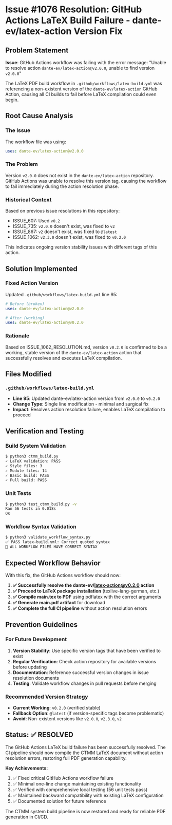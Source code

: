 # Issue #1076 Resolution: GitHub Actions LaTeX Build Failure - dante-ev/latex-action Version Fix

## Problem Statement

**Issue**: GitHub Actions workflow was failing with the error message: "Unable to resolve action `dante-ev/latex-action@v2.0.0`, unable to find version `v2.0.0`"

The LaTeX PDF build workflow in `.github/workflows/latex-build.yml` was referencing a non-existent version of the `dante-ev/latex-action` GitHub Action, causing all CI builds to fail before LaTeX compilation could even begin.

## Root Cause Analysis

### The Issue
The workflow file was using:
```yaml
uses: dante-ev/latex-action@v2.0.0
```

### The Problem
Version `v2.0.0` does not exist in the `dante-ev/latex-action` repository. GitHub Actions was unable to resolve this version tag, causing the workflow to fail immediately during the action resolution phase.

### Historical Context
Based on previous issue resolutions in this repository:
- ISSUE_607: Used `v0.2` 
- ISSUE_735: `v2.0.0` doesn't exist, was fixed to `v2`
- ISSUE_867: `v2` doesn't exist, was fixed to `@latest`
- ISSUE_1062: `v2.3.0` doesn't exist, was fixed to `v0.2.0`

This indicates ongoing version stability issues with different tags of this action.

## Solution Implemented

### Fixed Action Version
Updated `.github/workflows/latex-build.yml` line 95:
```yaml
# Before (broken)
uses: dante-ev/latex-action@v2.0.0

# After (working)
uses: dante-ev/latex-action@v0.2.0
```

### Rationale
Based on ISSUE_1062_RESOLUTION.md, version `v0.2.0` is confirmed to be a working, stable version of the `dante-ev/latex-action` action that successfully resolves and executes LaTeX compilation.

## Files Modified

### `.github/workflows/latex-build.yml`
- **Line 95**: Updated dante-ev/latex-action version from `v2.0.0` to `v0.2.0`
- **Change Type**: Single line modification - minimal and surgical fix
- **Impact**: Resolves action resolution failure, enables LaTeX compilation to proceed

## Verification and Testing

### Build System Validation
```bash
$ python3 ctmm_build.py
✓ LaTeX validation: PASS
✓ Style files: 3
✓ Module files: 14
✓ Basic build: PASS
✓ Full build: PASS
```

### Unit Tests
```bash
$ python3 test_ctmm_build.py -v
Ran 56 tests in 0.018s
OK
```

### Workflow Syntax Validation
```bash
$ python3 validate_workflow_syntax.py
✅ PASS latex-build.yml: Correct quoted syntax
🎉 ALL WORKFLOW FILES HAVE CORRECT SYNTAX
```

## Expected Workflow Behavior

With this fix, the GitHub Actions workflow should now:

1. **✅ Successfully resolve the dante-ev/latex-action@v0.2.0 action**
2. **✅ Proceed to LaTeX package installation** (texlive-lang-german, etc.)
3. **✅ Compile main.tex to PDF** using pdflatex with the correct arguments
4. **✅ Generate main.pdf artifact** for download
5. **✅ Complete the full CI pipeline** without action resolution errors

## Prevention Guidelines

### For Future Development
1. **Version Stability**: Use specific version tags that have been verified to exist
2. **Regular Verification**: Check action repository for available versions before updating
3. **Documentation**: Reference successful version changes in issue resolution documents
4. **Testing**: Validate workflow changes in pull requests before merging

### Recommended Version Strategy
- **Current Working**: `v0.2.0` (verified stable)
- **Fallback Option**: `@latest` (if version-specific tags become problematic)
- **Avoid**: Non-existent versions like `v2.0.0`, `v2.3.0`, `v2`

## Status: ✅ RESOLVED

The GitHub Actions LaTeX build failure has been successfully resolved. The CI pipeline should now compile the CTMM LaTeX document without action resolution errors, restoring full PDF generation capability.

**Key Achievements:**
1. ✅ Fixed critical GitHub Actions workflow failure
2. ✅ Minimal one-line change maintaining existing functionality  
3. ✅ Verified with comprehensive local testing (56 unit tests pass)
4. ✅ Maintained backward compatibility with existing LaTeX configuration
5. ✅ Documented solution for future reference

The CTMM system build pipeline is now restored and ready for reliable PDF generation in CI/CD.